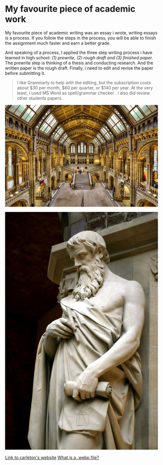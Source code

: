 # My favourite piece of academic work

My favourite piece of academic writing was an essay i wrote, writing essays is a process. If you follow the steps in the process, you will be able to finish the assignment much faster and earn a better grade.

And speaking of a process, I applied the three step writing process i have learned in high school: *(1) prewrite, (2) rough draft and (3) finished paper.* The prewrite step is thinking of a thesis and conducting research. And the written paper is the rough draft. Finally, i need to edit and revise the paper before submitting it.

> I like Grammarly to help with the editing, but the subscription costs about 
> $30 per month, $60 per quarter, or $140 per year. At the very least, i used 
> MS Word as spell/grammar checker . i also did review other students papers.


![Inside The Natural History Museum, London](1.webp)

![Euclid statue, Oxford University Museum of Natural History](2.jpg)

[Link to carleton's website](https://carleton.ca/)
[What is a .webp file?](https://developers.google.com/speed/webp "About webp file extension")


